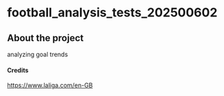 # football_analysis_tests_202500602
## About the project
analyzing goal trends
#### Credits
https://www.laliga.com/en-GB

